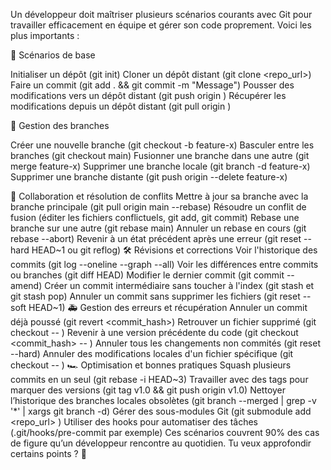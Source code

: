 Un développeur doit maîtriser plusieurs scénarios courants avec Git pour travailler efficacement en équipe et gérer son code proprement. Voici les plus importants :

📌 Scénarios de base

Initialiser un dépôt (git init)
Cloner un dépôt distant (git clone <repo_url>)
Faire un commit (git add . && git commit -m "Message")
Pousser des modifications vers un dépôt distant (git push origin <branch>)
Récupérer les modifications depuis un dépôt distant (git pull origin <branch>)

🔄 Gestion des branches

Créer une nouvelle branche (git checkout -b feature-x)
Basculer entre les branches (git checkout main)
Fusionner une branche dans une autre (git merge feature-x)
Supprimer une branche locale (git branch -d feature-x)
Supprimer une branche distante (git push origin --delete feature-x)

🤝 Collaboration et résolution de conflits
Mettre à jour sa branche avec la branche principale (git pull origin main --rebase)
Résoudre un conflit de fusion (éditer les fichiers conflictuels, git add, git commit)
Rebase une branche sur une autre (git rebase main)
Annuler un rebase en cours (git rebase --abort)
Revenir à un état précédent après une erreur (git reset --hard HEAD~1 ou git reflog)
🛠 Révisions et corrections
Voir l'historique des commits (git log --oneline --graph --all)
Voir les différences entre commits ou branches (git diff HEAD)
Modifier le dernier commit (git commit --amend)
Créer un commit intermédiaire sans toucher à l'index (git stash et git stash pop)
Annuler un commit sans supprimer les fichiers (git reset --soft HEAD~1)
🚑 Gestion des erreurs et récupération
Annuler un commit déjà poussé (git revert <commit_hash>)
Retrouver un fichier supprimé (git checkout -- <file>)
Revenir à une version précédente du code (git checkout <commit_hash> -- <file>)
Annuler tous les changements non commités (git reset --hard)
Annuler des modifications locales d'un fichier spécifique (git checkout -- <file>)
🏎 Optimisation et bonnes pratiques
Squash plusieurs commits en un seul (git rebase -i HEAD~3)
Travailler avec des tags pour marquer des versions (git tag v1.0 && git push origin v1.0)
Nettoyer l’historique des branches locales obsolètes (git branch --merged | grep -v '*' | xargs git branch -d)
Gérer des sous-modules Git (git submodule add <repo_url> <path>)
Utiliser des hooks pour automatiser des tâches (.git/hooks/pre-commit par exemple)
Ces scénarios couvrent 90% des cas de figure qu’un développeur rencontre au quotidien. Tu veux approfondir certains points ? 🚀